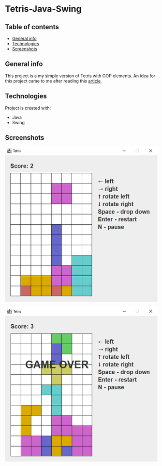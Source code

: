# Tetris-Java-Swing
## Table of contents
* [General info](#general-info)
* [Technologies](#technologies)
* [Screenshots](#screenshots)

## General info
This project is a my simple version of Tetris with OOP elements.
An idea for this project came to me after reading this [article](https://zetcode.com/javagames/tetris/).

## Technologies
Project is created with:
* Java
* Swing

## Screenshots
![ddd](https://github.com/Illia1F/Tetris-Java-Swing/blob/main/tetris_1.png)

![ddd](https://github.com/Illia1F/Tetris-Java-Swing/blob/main/tetris_gameOver.png)